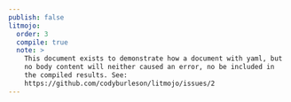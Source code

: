 ```yaml
---
publish: false
litmojo:
  order: 3
  compile: true
  note: >
    This document exists to demonstrate how a document with yaml, but 
    no body content will neither caused an error, no be included in 
    the compiled results. See: 
    https://github.com/codyburleson/litmojo/issues/2
---
```

